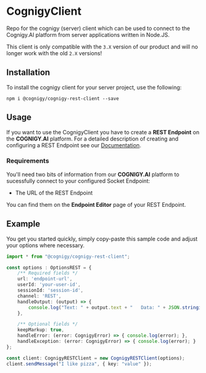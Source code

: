 # CognigyClient
Repo for the cognigy (server) client which can be used 
to connect to the Cognigy.AI platform from server applications written in Node.JS.

This client is only compatible with the ``3.X`` version of our product and will no longer work with the old ``2.X`` versions!

## Installation
To install the cognigy client for your server project, use the following:
```
npm i @cognigy/cognigy-rest-client --save
```

## Usage
If you want to use the CognigyClient you have to create a **REST Endpoint** on the **COGNIGY.AI** platform. For a detailed description of creating and configuring a REST Endpoint see our [Documentation](https://docs.cognigy.com/docs/deploy-a-rest-endpoint).

### Requirements
You'll need two bits of information from our **COGNIGY.AI** platform to sucessfully connect to your configured Socket Endpoint:
- The URL of the REST Endpoint

You can find them on the **Endpoint Editor** page of your REST Endpoint.

## Example
You get you started quickly, simply copy-paste this sample code and adjust your
options where necessary.

```typescript
import * from "@cognigy/cognigy-rest-client";

const options : OptionsREST = {
    /** Required fields */
    url: 'endpoint-url',
    userId: 'your-user-id',
    sessionId: 'session-id',
    channel: 'REST',
    handleOutput: (output) => {
        console.log("Text: " + output.text + "   Data: " + JSON.stringify(output.data));
    },

    /** Optional fields */
    keepMarkup: true,
    handleError: (error: CognigyError) => { console.log(error); },
    handleException: (error: CognigyError) => { console.log(error); }
};

const client: CognigyRESTClient = new CognigyRESTClient(options);
client.sendMessage("I like pizza", { key: "value" });
```
